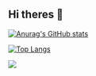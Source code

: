 ## Hi theres 👋


[![Anurag's GitHub stats](https://github-readme-stats.vercel.app/api?username=Haksham&show_icons=true&theme=dracula)](https://github.com/anuraghazra/github-readme-stats)

[![Top Langs](https://github-readme-stats.vercel.app/api/top-langs/?username=haksham&theme=dracula&layout=donut-vertical)](https://github.com/anuraghazra/github-readme-stats)



![](https://komarev.com/ghpvc/?username=Haksham&style=rounded&label=😏&abbreviated=true)
<!--
**Haksham/Haksham** is a ✨ _special_ ✨ repository because its `README.md` (this file) appears on your GitHub profile.

Here are some ideas to get you started:

- 🔭 I’m currently working on ...
- 🌱 I’m currently learning ...
- 👯 I’m looking to collaborate on ...
- 🤔 I’m looking for help with ...
- 💬 Ask me about ...
- 📫 How to reach me: ...
- 😄 Pronouns: ...
- ⚡ Fun fact: ...

git cloned to vscode

ctrl+shift+V or Ctrl+K V= preview


-->
